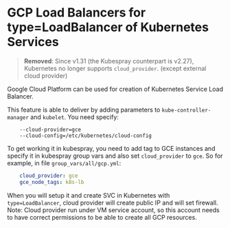 # GCP Load Balancers for type=LoadBalancer of Kubernetes Services

> **Removed**: Since v1.31 (the Kubespray counterpart is v2.27), Kubernetes no longer supports `cloud_provider`. (except external cloud provider)

Google Cloud Platform can be used for creation of Kubernetes Service Load Balancer.

This feature is able to deliver by adding parameters to `kube-controller-manager` and `kubelet`. You need specify:

```ShellSession
    --cloud-provider=gce
    --cloud-config=/etc/kubernetes/cloud-config
```

To get working it in kubespray, you need to add tag to GCE instances and specify it in kubespray group vars and also set `cloud_provider` to `gce`. So for example, in file `group_vars/all/gcp.yml`:

```yaml
    cloud_provider: gce
    gce_node_tags: k8s-lb
```

When you will setup it and create SVC in Kubernetes with `type=LoadBalancer`, cloud provider will create public IP and will set firewall.
Note: Cloud provider run under VM service account, so this account needs to have correct permissions to be able to create all GCP resources.
